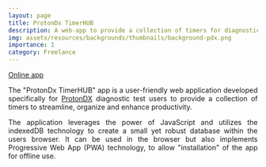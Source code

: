 ```yaml
---
layout: page
title: ProtonDx TimerHUB
description: A web-app to provide a collection of timers for diagnostics.
img: assets/resources/backgrounds/thumbnails/background-pdx.png
importance: 1
category: Freelance
---
```


<a href="https://bahp.github.io/pwa-timerhub/"
   class="" target="_blank">
   Online app
   <i class="fa fa-sm fa-link" aria-hidden="true"></i>
</a>

<p align="justify">
    The "ProtonDx TimerHUB" app is a user-friendly web application developed specifically
    for <a href="https://www.protondx.com/" target="_blank">ProtonDX</a> diagnostic test 
    users to provide a collection of timers to streamline, organize and enhance productivity. 
</p>

<p align="justify">
    The application leverages the power of JavaScript and utilizes the indexedDB technology 
    to create a small yet robust database within the users browser. It can be used in the
    browser but also implements Progressive Web App (PWA) technology, to allow "installation" 
    of the app for offline use.
</p>